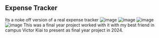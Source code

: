 ## Expense Tracker 
Its a noke off version of a real expense tracker
![image](https://github.com/xi9d/Expense-Tracker/assets/137267747/1713c492-3631-428f-83bc-88d53eac12fc)
![image](https://github.com/xi9d/Expense-Tracker/assets/137267747/fd8c4c7b-9036-48bd-ba42-2febd8e6e258)
![image](https://github.com/xi9d/Expense-Tracker/assets/137267747/428627ae-cc41-4d34-b848-bae940942172)
![image](https://github.com/xi9d/Expense-Tracker/assets/137267747/e9ab17b6-6f26-4e6a-a036-8b3d09fbf7d0)
This was a final year project worked with it with my best friend in campus Victor Kiai to present as final year project in 2024.

